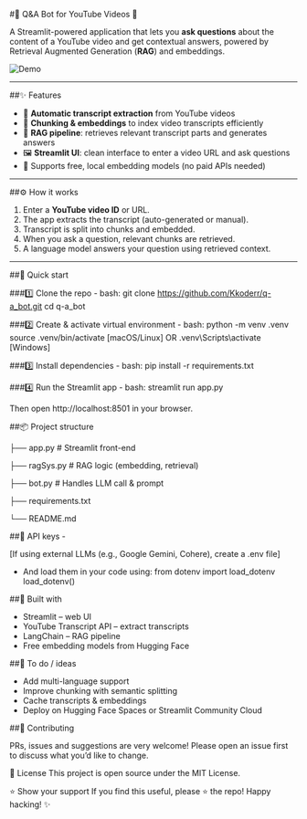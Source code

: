 #🤖 Q&A Bot for YouTube Videos 🎥

A Streamlit-powered application that lets you **ask questions** about the content of a YouTube video and get contextual answers, powered by Retrieval Augmented Generation (**RAG**) and embeddings.

![Demo](https://github.com/Kkoderr/q-a_bot/assets/merged.gif) 

---

##✨ Features
- 📜 **Automatic transcript extraction** from YouTube videos  
- 🧩 **Chunking & embeddings** to index video transcripts efficiently  
- 🧠 **RAG pipeline**: retrieves relevant transcript parts and generates answers  
- 🖼 **Streamlit UI**: clean interface to enter a video URL and ask questions  
- 🧪 Supports free, local embedding models (no paid APIs needed)

---

##⚙️ How it works
1. Enter a **YouTube video ID** or URL.
2. The app extracts the transcript (auto-generated or manual).
3. Transcript is split into chunks and embedded.
4. When you ask a question, relevant chunks are retrieved.
5. A language model answers your question using retrieved context.

---

##🚀 Quick start

###1️⃣ Clone the repo -
  bash:
  git clone https://github.com/Kkoderr/q-a_bot.git
  cd q-a_bot
  
###2️⃣ Create & activate virtual environment -
  bash:
  python -m venv .venv
  source .venv/bin/activate  [macOS/Linux]
  OR
  .venv\Scripts\activate     [Windows]
  
###3️⃣ Install dependencies -
  bash:
  pip install -r requirements.txt

###4️⃣ Run the Streamlit app -
  bash:
  streamlit run app.py
  
  Then open http://localhost:8501 in your browser.

##📦 Project structure

├── app.py               # Streamlit front-end

├── ragSys.py            # RAG logic (embedding, retrieval)

├── bot.py               # Handles LLM call & prompt

├── requirements.txt

└── README.md

##🔑 API keys -

[If using external LLMs (e.g., Google Gemini, Cohere), create a .env file]
  
- And load them in your code using:
    from dotenv import load_dotenv
    load_dotenv()

##🧠 Built with

- Streamlit – web UI
- YouTube Transcript API – extract transcripts
- LangChain – RAG pipeline
- Free embedding models from Hugging Face

##📍 To do / ideas

 - Add multi-language support
 - Improve chunking with semantic splitting
 - Cache transcripts & embeddings
 - Deploy on Hugging Face Spaces or Streamlit Community Cloud

##🤝 Contributing

PRs, issues and suggestions are very welcome!
Please open an issue first to discuss what you’d like to change.

📄 License
This project is open source under the MIT License.

⭐️ Show your support
If you find this useful, please ⭐️ the repo!
Happy hacking! ✨
